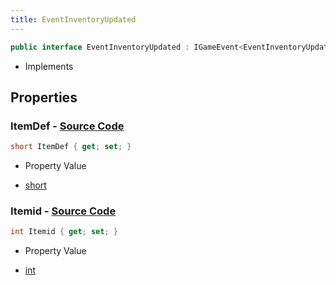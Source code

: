 ```yaml
---
title: EventInventoryUpdated
---
```


```csharp
public interface EventInventoryUpdated : IGameEvent<EventInventoryUpdated>
```

- Implements

## Properties

### **ItemDef** - [Source Code](https://github.com/swiftly-solution/swiftlys2/blob/main/managed/src/SwiftlyS2.Generated/GameEvents/Interfaces/EventInventoryUpdated.cs#L21)

```csharp
short ItemDef { get; set; }
```

- Property Value

- [short](https://learn.microsoft.com/dotnet/api/system.int16)

### **Itemid** - [Source Code](https://github.com/swiftly-solution/swiftlys2/blob/main/managed/src/SwiftlyS2.Generated/GameEvents/Interfaces/EventInventoryUpdated.cs#L26)

```csharp
int Itemid { get; set; }
```

- Property Value

- [int](https://learn.microsoft.com/dotnet/api/system.int32)

